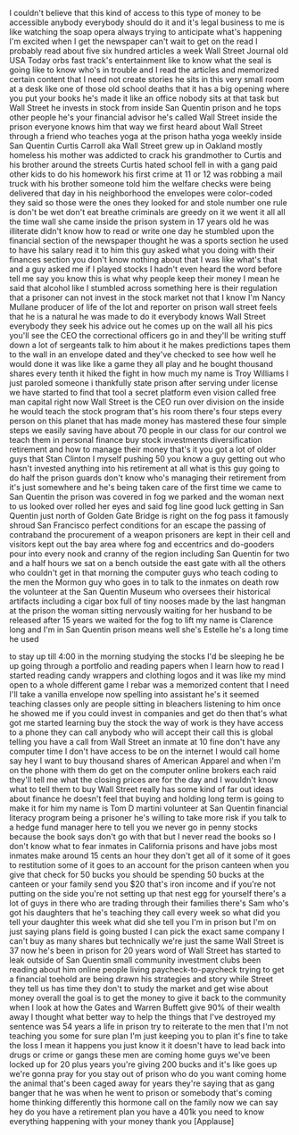 
I couldn&#39;t believe that this kind of
access to this type of money to be
accessible anybody everybody should do
it and it&#39;s legal business to me is like
watching the soap opera always trying to
anticipate what&#39;s happening
I&#39;m excited when I get the newspaper
can&#39;t wait to get on the read I probably
read about five six hundred articles a
week Wall Street Journal old USA Today
orbs fast track&#39;s entertainment like to
know what the seal is going like to know
who&#39;s in trouble and I read the articles
and memorized certain content that I
need not create stories he sits in this
very small room at a desk like one of
those old school deaths that it has a
big opening where you put your books
he&#39;s made it like an office nobody sits
at that task but Wall Street he invests
in stock from inside San Quentin prison
and he tops other people he&#39;s your
financial advisor
he&#39;s called Wall Street inside the
prison everyone knows him that way we
first heard about Wall Street through a
friend who teaches yoga at the prison
hatha yoga weekly inside San Quentin
Curtis Carroll aka Wall Street
grew up in Oakland mostly homeless his
mother was addicted to crack his
grandmother to Curtis and his brother
around the streets
Curtis hated school fell in with a gang
paid other kids to do his homework his
first crime at 11 or 12 was robbing a
mail truck with his brother someone told
him the welfare checks were being
delivered that day in his neighborhood
the envelopes were color-coded they said
so those were the ones they looked for
and stole number one rule is don&#39;t be
wet don&#39;t eat breathe criminals are
greedy on it we went it all all the time
wall she came inside the prison system
in 17 years old he was illiterate didn&#39;t
know how to read or write
one day he stumbled upon the financial
section of the newspaper thought he was
a sports section he used to have his
salary read it to him this guy asked
what
you doing with their finances section
you don&#39;t know nothing about that I was
like what&#39;s that
and a guy asked me if I played stocks I
hadn&#39;t even heard the word before tell
me say you know this is what why people
keep their money I mean he said that
alcohol like I stumbled across something
here is their regulation that a prisoner
can not invest in the stock market
not that I know I&#39;m Nancy Mullane
producer of life of the lot and reporter
on prison wall street feels that he is a
natural he was made to do it
everybody knows Wall Street everybody
they seek his advice out he comes up on
the wall all his pics you&#39;ll see the CEO
the correctional officers go in and
they&#39;ll be writing stuff down a lot of
sergeants talk to him about it he makes
predictions tapes them to the wall in an
envelope dated and they&#39;ve checked to
see how well he would done it was like
like a game they all play and he bought
thousand shares every tenth it hiked the
fight in how much my name is Troy
Williams
I just paroled someone i thankfully
state prison after serving under license
we have started to find that tool a
secret platform even vision called free
man capital right now Wall Street is the
CEO run over division on the inside he
would teach the stock program that&#39;s his
room there&#39;s four steps every person on
this planet that has made money has
mastered these four simple steps we
easily saving have about 70 people in
our class for our control
we teach them in personal finance buy
stock investments diversification
retirement and how to manage their money
that&#39;s it you got a lot of older guys
that Stan Clinton I myself pushing 50
you know a guy getting out who hasn&#39;t
invested anything into his retirement at
all what is this guy going to do half
the prison guards don&#39;t know who&#39;s
managing their retirement from it&#39;s just
somewhere
and he&#39;s being taken care of the first
time we came to San Quentin the prison
was covered in fog we parked and the
woman next to us looked over rolled her
eyes and said fog line good luck getting
in San Quentin just north of Golden Gate
Bridge is right on the fog pass it
famously shroud San Francisco perfect
conditions for an escape the passing of
contraband the procurement of a weapon
prisoners are kept in their cell and
visitors kept out the bay area where fog
and eccentrics and do-gooders pour into
every nook and cranny of the region
including San Quentin for two and a half
hours we sat on a bench outside the east
gate with all the others who couldn&#39;t
get in that morning the computer guys
who teach coding to the men the Mormon
guy who goes in to talk to the inmates
on death row the volunteer at the San
Quentin Museum who oversees their
historical artifacts including a cigar
box full of tiny nooses made by the last
hangman at the prison the woman sitting
nervously waiting for her husband to be
released after 15 years we waited for
the fog to lift my name is Clarence long
and I&#39;m in San Quentin prison means well
she&#39;s Estelle he&#39;s a long time he used

to stay up till 4:00 in the morning
studying the stocks I&#39;d be sleeping he
be up going through a portfolio and
reading papers when I learn how to read
I started reading candy wrappers and
clothing logos and it was like my mind
open to a whole different game I rebar
was a memorized content that I need I&#39;ll
take a vanilla envelope now spelling
into assistant he&#39;s it seemed teaching
classes only are people sitting in
bleachers listening to him once he
showed me if you could invest in
companies and get do then that&#39;s what
got me started learning buy the stock
the way of work is they have access to a
phone they can call anybody who will
accept their call this is global telling
you have a call from Wall Street an
inmate at 10 fine don&#39;t have any
computer time I don&#39;t have access to be
on the internet I would call home say
hey I want to buy thousand shares of
American Apparel and when I&#39;m on the
phone with them do get on the computer
online brokers each raid they&#39;ll tell me
what the closing prices are for the day
and I wouldn&#39;t know what to tell them to
buy Wall Street really has some kind of
far out ideas about finance he doesn&#39;t
feel that buying and holding long term
is going to make it for him
my name is Tom D martini volunteer at
San Quentin financial literacy program
being a prisoner he&#39;s willing to take
more risk if you talk to a hedge fund
manager here to tell you we never go in
penny stocks because the book says don&#39;t
go with that but I never read the books
so I don&#39;t know what to fear inmates in
California prisons and have jobs most
inmates make around 15 cents an hour
they don&#39;t get all of it some of it goes
to restitution some of it goes to an
account for the prison canteen when you
give that check for 50 bucks you should
be spending 50 bucks at the canteen or
your family send you $20 that&#39;s iron
income and if you&#39;re not putting on the
side you&#39;re not setting up that nest egg
for yourself there&#39;s a lot of guys in
there who are trading through their
families there&#39;s Sam who&#39;s got his
daughters that he&#39;s teaching they call
every week so what did you tell your
daughter this week what did she tell you
I&#39;m in prison but I&#39;m on just saying
plans field is going busted I can pick
the exact same company I can&#39;t buy as
many shares but technically we&#39;re just
the same
Wall Street is 37 now he&#39;s been in
prison for 20 years word of Wall Street
has started to leak outside of San
Quentin small community investment clubs
been reading about him online people
living paycheck-to-paycheck
trying to get a financial toehold are
being drawn his strategies and story
while Street they tell us has time they
don&#39;t to study the market and get wise
about money overall the goal is to get
the money to give it back to the
community when I look at how the
Gates and Warren Buffett give 90% of
their wealth away I thought what better
way to help the things that I&#39;ve
destroyed my sentence was 54 years a
life in prison try to reiterate to the
men that I&#39;m not teaching you some for
sure plan I&#39;m just keeping you to plan
it&#39;s fine to take the loss I mean it
happens you just know it it doesn&#39;t have
to lead back into drugs or crime or
gangs these men are coming home guys
we&#39;ve been locked up for 20 plus years
you&#39;re giving 200 bucks and it&#39;s like
goes up we&#39;re gonna pray for you stay
out of prison who do you want coming
home the animal that&#39;s been caged away
for years they&#39;re saying that as gang
banger that he was when he went to
prison or somebody that&#39;s coming home
thinking differently this hormone call
on the family now we can say hey do you
have a retirement plan you have a 401k
you need to know everything happening
with your money thank you
[Applause]
